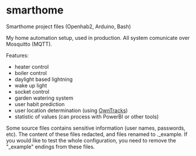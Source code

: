 # smarthome
Smarthome project files (Openhab2, Arduino, Bash)

My home automation setup, used in production. 
All system comunicate over Mosquitto (MQTT).

Features:
- heater control
- boiler control
- daylight based lightning
- wake up light
- socket control
- garden watering system
- user habit prediction
- user location determination (using [OwnTracks](http://owntracks.org/))
- statistic of values (can process with PowerBI or other tools)

Some source files contains sensitive information (user names, passwords, etc). The content of these files redacted, and files renamed to *.*_example. If you would like to 
test the whole configuration, you need to remove the "_example" endings from these files. 